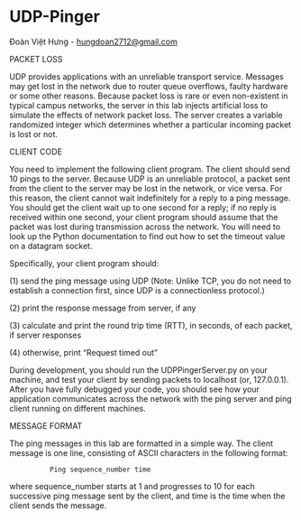 # UDP-Pinger

Đoàn Việt Hưng - hungdoan2712@gmail.com

PACKET LOSS

UDP provides applications with an unreliable transport service. Messages may get lost in the network
due to router queue overflows, faulty hardware or some other reasons. Because packet loss is rare or
even non-existent in typical campus networks, the server in this lab injects artificial loss to simulate
the effects of network packet loss. The server creates a variable randomized integer which determines
whether a particular incoming packet is lost or not.

CLIENT CODE

You need to implement the following client program.
The client should send 10 pings to the server. Because UDP is an unreliable protocol, a packet sent
from the client to the server may be lost in the network, or vice versa. For this reason, the client
cannot wait indefinitely for a reply to a ping message. You should get the client wait up to one second
for a reply; if no reply is received within one second, your client program should assume that the
packet was lost during transmission across the network. You will need to look up the Python
documentation to find out how to set the timeout value on a datagram socket.

Specifically, your client program should:

(1) send the ping message using UDP (Note: Unlike TCP, you do not need to establish a connection
first, since UDP is a connectionless protocol.)

(2) print the response message from server, if any

(3) calculate and print the round trip time (RTT), in seconds, of each packet, if server responses

(4) otherwise, print “Request timed out”

During development, you should run the UDPPingerServer.py on your machine, and test your
client by sending packets to localhost (or, 127.0.0.1). After you have fully debugged your code, you
should see how your application communicates across the network with the ping server and ping
client running on different machines.

MESSAGE FORMAT

The ping messages in this lab are formatted in a simple way. The client message is one line,
consisting of ASCII characters in the following format:

              Ping sequence_number time

where sequence_number starts at 1 and progresses to 10 for each successive ping message sent by the
client, and time is the time when the client sends the message.
